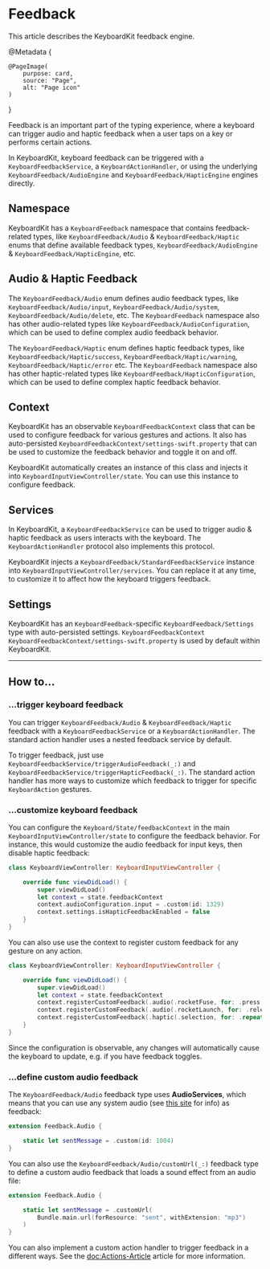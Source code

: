 # Feedback

This article describes the KeyboardKit feedback engine.

@Metadata {
    
    @PageImage(
        purpose: card,
        source: "Page",
        alt: "Page icon"
    )
}

Feedback is an important part of the typing experience, where a keyboard can trigger audio and haptic feedback when a user taps on a key or performs certain actions.

In KeyboardKit, keyboard feedback can be triggered with a ``KeyboardFeedbackService``, a ``KeyboardActionHandler``, or using the underlying ``KeyboardFeedback/AudioEngine`` and ``KeyboardFeedback/HapticEngine`` engines directly.



## Namespace

KeyboardKit has a ``KeyboardFeedback`` namespace that contains feedback-related types, like ``KeyboardFeedback/Audio`` & ``KeyboardFeedback/Haptic`` enums that define available feedback types, ``KeyboardFeedback/AudioEngine`` & ``KeyboardFeedback/HapticEngine``, etc. 



## Audio & Haptic Feedback

The ``KeyboardFeedback/Audio`` enum defines audio feedback types, like ``KeyboardFeedback/Audio/input``, ``KeyboardFeedback/Audio/system``, ``KeyboardFeedback/Audio/delete``, etc. The ``KeyboardFeedback`` namespace also has other audio-related types like ``KeyboardFeedback/AudioConfiguration``, which can be used to define complex audio feedback behavior.

The ``KeyboardFeedback/Haptic`` enum defines haptic feedback types, like ``KeyboardFeedback/Haptic/success``, ``KeyboardFeedback/Haptic/warning``, ``KeyboardFeedback/Haptic/error`` etc. The ``KeyboardFeedback`` namespace also has other haptic-related types like ``KeyboardFeedback/HapticConfiguration``, which can be used to define complex haptic feedback behavior.



## Context

KeyboardKit has an observable ``KeyboardFeedbackContext`` class that can be used to configure feedback for various gestures and actions. It also has auto-persisted ``KeyboardFeedbackContext/settings-swift.property`` that can be used to customize the feedback behavior and toggle it on and off.

KeyboardKit automatically creates an instance of this class and injects it into ``KeyboardInputViewController/state``. You can use this instance to configure feedback.



## Services

In KeyboardKit, a ``KeyboardFeedbackService`` can be used to trigger audio & haptic feedback as users interacts with the keyboard. The ``KeyboardActionHandler`` protocol also implements this protocol.

KeyboardKit injects a ``KeyboardFeedback/StandardFeedbackService``  instance into ``KeyboardInputViewController/services``. You can replace it at any time, to customize it to affect how the keyboard triggers feedback.



## Settings

KeyboardKit has an ``KeyboardFeedback``-specific ``KeyboardFeedback/Settings`` type with auto-persisted settings. ``KeyboardFeedbackContext`` ``KeyboardFeedbackContext/settings-swift.property`` is used by default within KeyboardKit.



---


## How to...


### ...trigger keyboard feedback

You can trigger ``KeyboardFeedback/Audio`` & ``KeyboardFeedback/Haptic`` feedback with a ``KeyboardFeedbackService`` or a ``KeyboardActionHandler``. The standard action handler uses a nested feedback service by default.

To trigger feedback, just use ``KeyboardFeedbackService/triggerAudioFeedback(_:)`` and ``KeyboardFeedbackService/triggerHapticFeedback(_:)``. The standard action handler has more ways to customize which feedback to trigger for specific ``KeyboardAction`` gestures.


### ...customize keyboard feedback

You can configure the ``Keyboard/State/feedbackContext``  in the main ``KeyboardInputViewController/state`` to configure the feedback behavior. For instance, this would customize the audio feedback for input keys, then disable haptic feedback:

```swift
class KeyboardViewController: KeyboardInputViewController {

    override func viewDidLoad() {
        super.viewDidLoad()
        let context = state.feedbackContext
        context.audioConfiguration.input = .custom(id: 1329)
        context.settings.isHapticFeedbackEnabled = false
    }
}
```

You can also use use the context to register custom feedback for any gesture on any action.

```swift
class KeyboardViewController: KeyboardInputViewController {

    override func viewDidLoad() {
        super.viewDidLoad()
        let context = state.feedbackContext
        context.registerCustomFeedback(.audio(.rocketFuse, for: .press, on: .rocket))
        context.registerCustomFeedback(.audio(.rocketLaunch, for: .release, on: .rocket))
        context.registerCustomFeedback(.haptic(.selection, for: .repeat, on: .rocket))
    }
}
```

Since the configuration is observable, any changes will automatically cause the keyboard to update, e.g. if you have feedback toggles.


### ...define custom audio feedback

The ``KeyboardFeedback/Audio`` feedback type uses **AudioServices**, which means that you can use any system audio (see [this site](https://iphonedev.wiki/index.php/AudioServices) for info) as feedback:

```swift
extension Feedback.Audio {

    static let sentMessage = .custom(id: 1004)
}
```

You can also use the ``KeyboardFeedback/Audio/customUrl(_:)`` feedback type to define a custom audio feedback that loads a sound effect from an audio file:

```swift
extension Feedback.Audio {

    static let sentMessage = .customUrl(
        Bundle.main.url(forResource: "sent", withExtension: "mp3")
    )
}
```

You can also implement a custom action handler to trigger feedback in a different ways. See the <doc:Actions-Article> article for more information.
